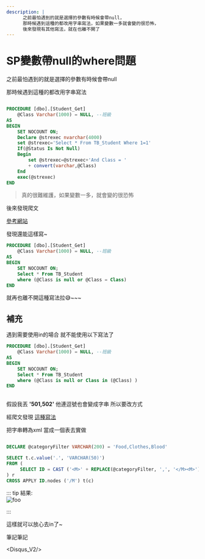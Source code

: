 ```yaml
---
description: |
      之前最怕遇到的就是選擇的參數有時候會帶null，
      那時候遇到這種的都改用字串寫法，如果變數一多就會變的很恐怖，
      後來發現有其他寫法，就在也離不開了
---
```

# SP變數帶null的where問題

之前最怕遇到的就是選擇的參數有時候會帶null

那時候遇到這種的都改用字串寫法

```sql

PROCEDURE [dbo].[Student_Get]
	@Class Varchar(1000) = NULL, --班級
AS
BEGIN
	SET NOCOUNT ON;
	Declare @strexec nvarchar(4000)
	set @strexec='Select * From TB_Student Where 1=1'	
	If(@Status Is Not Null)
	Begin
		set @strexec=@strexec+'And Class = '
		+ convert(varchar,@Class)
	End	
	exec(@strexec)
END

```

>真的很難維護，如果變數一多，就會變的很恐怖

後來發現爬文

[參考網站](https://stackoverflow.com/questions/4224991/checking-an-input-param-if-not-null-and-using-it-in-where-in-sql-server)

發現還能這樣寫~  

```sql
PROCEDURE [dbo].[Student_Get] 
	@Class Varchar(1000) = NULL, --班級
AS
BEGIN
	SET NOCOUNT ON;
	Select * From TB_Student
	where (@Class is null or @Class = Class)
END

```

就再也離不開這種寫法拉😅~~~

## 補充

遇到需要使用in的場合 就不能使用以下寫法了

```sql
PROCEDURE [dbo].[Student_Get] 
	@Class Varchar(1000) = NULL, --班級
AS
BEGIN
	SET NOCOUNT ON;
	Select * From TB_Student
	where (@Class is null or Class in (@Class) )
END
 
```

假設我丟 **'501,502'**  他連逗號也會變成字串
所以要改方式

經爬文發現 [這種寫法](https://stackoverflow.com/questions/17923186/sql-stored-procedure-in-clause-varchar-array)

把字串轉為xml 當成一個表去實做

```sql

DECLARE @categoryFilter VARCHAR(200) = 'Food,Clothes,Blood'

SELECT t.c.value('.', 'VARCHAR(50)')
FROM (
     SELECT ID = CAST ('<M>' + REPLACE(@categoryFilter, ',', '</M><M>') + '</M>' AS XML)
) r 
CROSS APPLY ID.nodes ('/M') t(c)

```

::: tip 結果:
<br/>
<img :src="$withBase('/demo_Sql_Null.png')" alt="foo"> 

:::



這樣就可以放心去in了~

筆記筆記

<Disqus_V2/> 